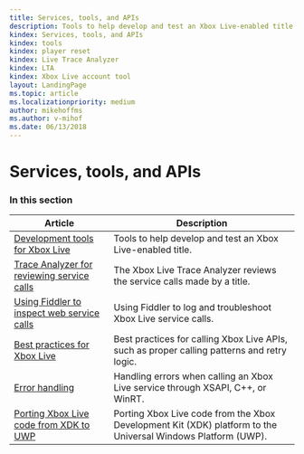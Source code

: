 ```yaml
---
title: Services, tools, and APIs
description: Tools to help develop and test an Xbox Live-enabled title, including Trace Analyzer, Fiddler, best practices, and error handling.
kindex: Services, tools, and APIs
kindex: tools
kindex: player reset
kindex: Live Trace Analyzer
kindex: LTA
kindex: Xbox Live account tool
layout: LandingPage
ms.topic: article
ms.localizationpriority: medium
author: mikehoffms
ms.author: v-mihof
ms.date: 06/13/2018
---
```


# Services, tools, and APIs


### In this section

| Article | Description |
|---------|-------------|
| [Development tools for Xbox Live](live-tools.md) | Tools to help develop and test an Xbox Live-enabled title. |
| [Trace Analyzer for reviewing service calls](live-trace-analyzer.md) | The Xbox Live Trace Analyzer reviews the service calls made by a title. |
| [Using Fiddler to inspect web service calls](live-fiddler-inspect-web-calls.md) | Using Fiddler to log and troubleshoot Xbox Live service calls. |
| [Best practices for Xbox Live](best-practices/live-best-practices-nav.md) | Best practices for calling Xbox Live APIs, such as proper calling patterns and retry logic. |
| [Error handling](error-handling/live-error-handling-nav.md) | Handling errors when calling an Xbox Live service through XSAPI, C++, or WinRT. |
| [Porting Xbox Live code from XDK to UWP](live-port-xbl-code-from-xdk-to-uwp.md) | Porting Xbox Live code from the Xbox Development Kit (XDK) platform to the Universal Windows Platform (UWP). |
